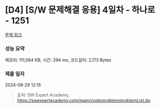 # [D4] [S/W 문제해결 응용] 4일차 - 하나로 - 1251 

[문제 링크](https://swexpertacademy.com/main/code/problem/problemDetail.do?contestProbId=AV15StKqAQkCFAYD) 

### 성능 요약

메모리: 111,064 KB, 시간: 294 ms, 코드길이: 2,173 Bytes

### 제출 일자

2024-08-29 12:15



> 출처: SW Expert Academy, https://swexpertacademy.com/main/code/problem/problemList.do